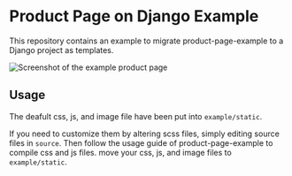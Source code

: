 # Product Page on Django Example

This repository contains an example to migrate product-page-example to a Django project as templates.

![Screenshot of the example product page](screenshot.png)

## Usage

The deafult css, js, and image file have been put into `example/static`.

If you need to customize them by altering scss files, simply editing source files in `source`.
Then follow the usage guide of product-page-example to compile css and js files.
move your css, js, and image files to `example/static`.
